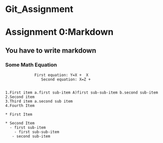 # Git_Assignment



# Assignment 0:Markdown
## You have to write markdown
### Some Math Equation
		
		         First equation: Y=X +  X
	                Second equation: X=Z +


    1.First item a.first sub-item A)first sub-sub-item b.second sub-item
    2.Second item
    3.Third item a.second sub item
    4.Fourth Item

    * First Item

    * Second Item
      - first sub-item
        - first sub-sub-item
       - second sub-item
		
